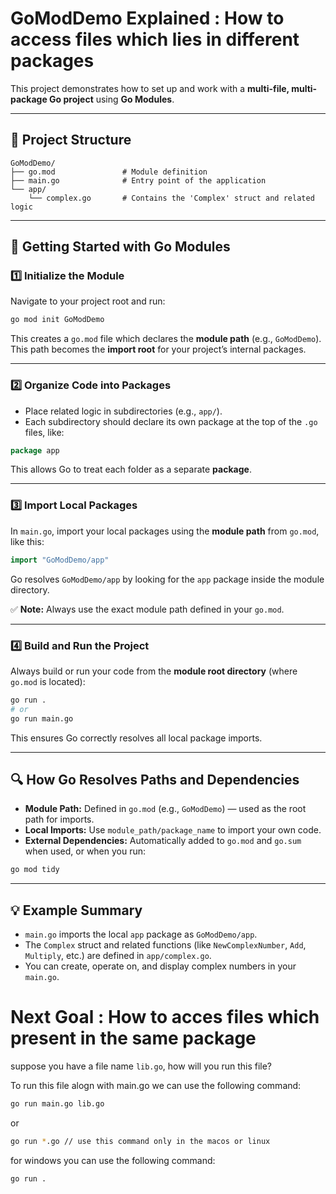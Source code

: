 

# GoModDemo Explained : How to access files which lies in different packages

This project demonstrates how to set up and work with a **multi-file, multi-package Go project** using **Go Modules**.

---

## 📁 Project Structure

```
GoModDemo/
├── go.mod               # Module definition
├── main.go              # Entry point of the application
└── app/
    └── complex.go       # Contains the 'Complex' struct and related logic
```

---

## 🚀 Getting Started with Go Modules

### 1️⃣ Initialize the Module

Navigate to your project root and run:

```bash
go mod init GoModDemo
```

This creates a `go.mod` file which declares the **module path** (e.g., `GoModDemo`).
This path becomes the **import root** for your project’s internal packages.

---

### 2️⃣ Organize Code into Packages

* Place related logic in subdirectories (e.g., `app/`).
* Each subdirectory should declare its own package at the top of the `.go` files, like:

```go
package app
```

This allows Go to treat each folder as a separate **package**.

---

### 3️⃣ Import Local Packages

In `main.go`, import your local packages using the **module path** from `go.mod`, like this:

```go
import "GoModDemo/app"
```

Go resolves `GoModDemo/app` by looking for the `app` package inside the module directory.

✅ **Note:** Always use the exact module path defined in your `go.mod`.

---

### 4️⃣ Build and Run the Project

Always build or run your code from the **module root directory** (where `go.mod` is located):

```bash
go run .
# or
go run main.go
```

This ensures Go correctly resolves all local package imports.

---

## 🔍 How Go Resolves Paths and Dependencies

* **Module Path:** Defined in `go.mod` (e.g., `GoModDemo`) — used as the root path for imports.
* **Local Imports:** Use `module_path/package_name` to import your own code.
* **External Dependencies:** Automatically added to `go.mod` and `go.sum` when used, or when you run:

```bash
go mod tidy
```

---

## 💡 Example Summary

* `main.go` imports the local `app` package as `GoModDemo/app`.
* The `Complex` struct and related functions (like `NewComplexNumber`, `Add`, `Multiply`, etc.) are defined in `app/complex.go`.
* You can create, operate on, and display complex numbers in your `main.go`.




# Next Goal : How to acces files which present in the same package

suppose you have a file name `lib.go`, how will you run this file?

To run this file alogn with main.go we can use the following command:

```bash
go run main.go lib.go
```

or

```bash
go run *.go // use this command only in the macos or linux
```

for windows you can use the following command:

```bash
go run .
```

